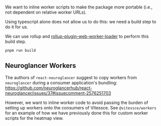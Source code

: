 We want to inline worker scripts to make the package more portable (i.e., not dependent on relative worker URLs).

Using typescript alone does not allow us to do this: we need a build step to do it for us.

We can use rollup and [rollup-plugin-web-worker-loader](https://github.com/darionco/rollup-plugin-web-worker-loader) to perform this build step.

```sh
pnpm run build
```

## Neuroglancer Workers

The authors of `react-neuroglancer` suggest to copy workers from `neuroglancer` during a consumer application's bundling: https://github.com/neuroglancerhub/react-neuroglancer/issues/37#issuecomment-2576251703

However, we want to inline worker code to avoid passing the burden of setting up workers onto the consumers of Vitessce.
See `@vitessce/workers` for an example of how we have previously done this for custom worker scripts for the heatmap view.